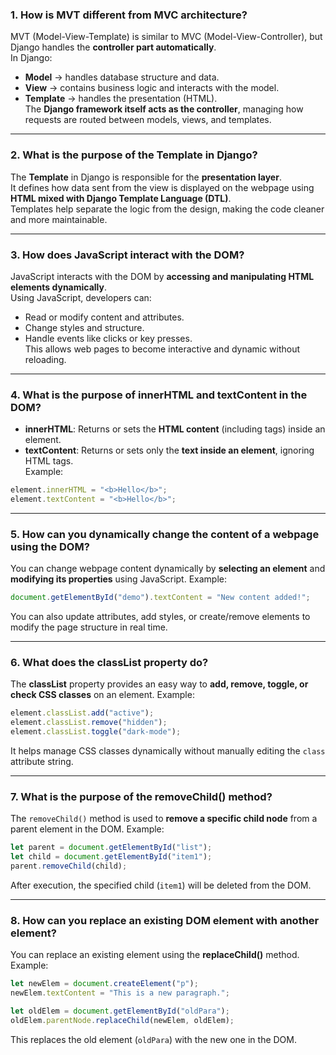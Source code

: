 
### 1. How is MVT different from MVC architecture?
MVT (Model-View-Template) is similar to MVC (Model-View-Controller), but Django handles the **controller part automatically**.  
In Django:
- **Model** → handles database structure and data.  
- **View** → contains business logic and interacts with the model.  
- **Template** → handles the presentation (HTML).  
The **Django framework itself acts as the controller**, managing how requests are routed between models, views, and templates.

---

### 2. What is the purpose of the Template in Django?
The **Template** in Django is responsible for the **presentation layer**.  
It defines how data sent from the view is displayed on the webpage using **HTML mixed with Django Template Language (DTL)**.  
Templates help separate the logic from the design, making the code cleaner and more maintainable.

---

### 3. How does JavaScript interact with the DOM?
JavaScript interacts with the DOM by **accessing and manipulating HTML elements dynamically**.  
Using JavaScript, developers can:
- Read or modify content and attributes.  
- Change styles and structure.  
- Handle events like clicks or key presses.  
This allows web pages to become interactive and dynamic without reloading.

---

### 4. What is the purpose of innerHTML and textContent in the DOM?
- **innerHTML**: Returns or sets the **HTML content** (including tags) inside an element.  
- **textContent**: Returns or sets only the **text inside an element**, ignoring HTML tags.  
Example:
```javascript
element.innerHTML = "<b>Hello</b>"; 
element.textContent = "<b>Hello</b>"; 
````

---

### 5. How can you dynamically change the content of a webpage using the DOM?

You can change webpage content dynamically by **selecting an element** and **modifying its properties** using JavaScript.
Example:

```javascript
document.getElementById("demo").textContent = "New content added!";
```

You can also update attributes, add styles, or create/remove elements to modify the page structure in real time.

---

### 6. What does the classList property do?

The **classList** property provides an easy way to **add, remove, toggle, or check CSS classes** on an element.
Example:

```javascript
element.classList.add("active");
element.classList.remove("hidden");
element.classList.toggle("dark-mode");
```

It helps manage CSS classes dynamically without manually editing the `class` attribute string.

---

### 7. What is the purpose of the removeChild() method?

The `removeChild()` method is used to **remove a specific child node** from a parent element in the DOM.
Example:

```javascript
let parent = document.getElementById("list");
let child = document.getElementById("item1");
parent.removeChild(child);
```

After execution, the specified child (`item1`) will be deleted from the DOM.

---

### 8. How can you replace an existing DOM element with another element?

You can replace an existing element using the **replaceChild()** method.
Example:

```javascript
let newElem = document.createElement("p");
newElem.textContent = "This is a new paragraph.";

let oldElem = document.getElementById("oldPara");
oldElem.parentNode.replaceChild(newElem, oldElem);
```

This replaces the old element (`oldPara`) with the new one in the DOM.


